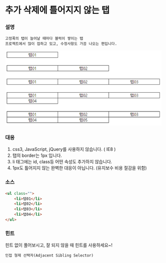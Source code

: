 # 추가 삭제에 틀어지지 않는 탭

### 설명
```
고정폭의 탭이 늘어날 때마다 블럭이 쌓이는 탭  
프로젝트에서 많이 접하고 있고, 수정사항도 가끔 나오는 편입니다.  
```
![추가되는 탭의 모양](images/sample01.png)

### 대응
1. css3, JavaScript, jQuery를 사용하지 않습니다. ( IE8 )  
2. 탭의 border는 1px 입니다.  
3. li 태그에는 id, class등 어떤 속성도 추가하지 않습니다.  
4. 1px도 틀어지지 않는 완벽한 대응이 아닙니다. (유지보수 비용 절감을 위함)

### 소스
```html
<ul class="">
	<li>탭01</li>
	<li>탭02</li>
	<li>탭03</li>
	<li>탭04</li>
</ul>
```

### 힌트
힌트 없이 풀어보시고, 잘 되지 않을 때 힌트를 사용하세요~!

```
인접 형제 선택자(Adjacent Sibling Selector)  
```